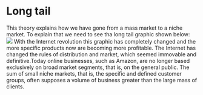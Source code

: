 # Long tail

This theory explains how we have gone from a mass market to a niche market. To explain that we need to see tha long tail graphic shown below: 
<img src="https://memeburn-ssl-sndytsvoxozgokstuvcm.netdna-ssl.com/wp-content/uploads/Long-Tail.jpg">
With the Internet revolution this graphic has completely changed and the more specific products now are becoming more profitable. 
The Internet has changed the rules of distribution and market, which seemed immovable and definitive.Today online businesses, such as Amazon, are no longer based exclusively on broad market segments, that is, on the general public.
The sum of small niche markets, that is, the specific and defined customer groups, often supposes a volume of business greater than the large mass of clients.
